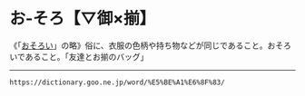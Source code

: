 # お‐そろ【▽御×揃】

《「[おそろい](おそろい（御揃い）)」の略》俗に、衣服の色柄や持ち物などが同じであること。おそろいであること。「友達とお揃のバッグ」

---
`https://dictionary.goo.ne.jp/word/%E5%BE%A1%E6%8F%83/`